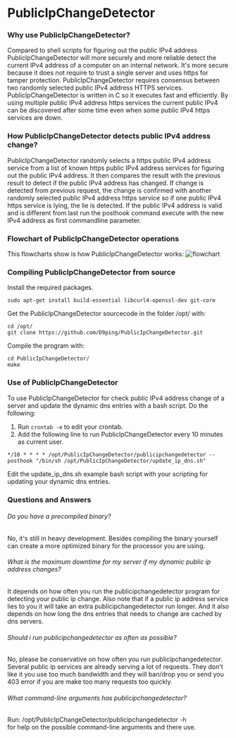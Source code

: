 # PublicIpChangeDetector

### Why use PublicIpChangeDetector?
Compared to shell scripts for figuring out the public IPv4 address PublicIpChangeDetector will more 
securely and more reliable detect the current IPv4 address of a computer on an internal network.
It's more secure because it does not require to trust a single server and uses https for tamper protection.
PublicIpChangeDetector requires consensus between two randomly selected public IPv4 address HTTPS services.
PublicIpChangeDetector is written in C so it executes fast and efficiently.
By using multiple public IPv4 address https services the current public IPv4 can be discovered after some time
 even when some public IPv4 https services are down.
 
### How PublicIpChangeDetector detects public IPv4 address change?
PublicIpChangeDetector randomly selects a https public IPv4 address service from a list 
of known https public IPv4 address services for figuring out the public IPv4 address. 
It then compares the result with the previous result to detect if the public IPv4 address has changed. 
If change is detected from previous request, the change is confirmed with another randomly
 selected public IPv4 address https service so if one public IPv4 https service is lying, the lie is detected.
If the public IPv4 address is valid and is different from last run the posthook command execute
 with the new IPv4 address as first commandline parameter.

### Flowchart of PublicIpChangeDetector operations ###
This flowcharts show is how PublicIpChangeDetector works:
![flowchart](https://raw.githubusercontent.com/D9ping/PublicIpChangeDetector/master/docs/PublicIpChangeDetector_flowchart_v2.png?raw=true)


### Compiling PublicIpChangeDetector from source
Install the required packages.
```
sudo apt-get install build-essential libcurl4-openssl-dev git-core
```
 Get the PublicIpChangeDetector sourcecode in the folder /opt/ with:
```
cd /opt/
git clone https://github.com/D9ping/PublicIpChangeDetector.git
```
Compile the program with: 
```
cd PublicIpChangeDetector/
make
```

### Use of PublicIpChangeDetector
To use PublicIpChangeDetector for check public IPv4 address change of a server and update the
dynamic dns entries with a bash script. Do the following:

1. Run ```crontab -e``` to edit your crontab. 
2. Add the following line to run PublicIpChangeDetector every 10 minutes as current user.
```
*/10 * * * * /opt/PublicIpChangeDetector/publicipchangedetector --posthook "/bin/sh /opt/PublicIpChangeDetector/update_ip_dns.sh"
``` 
Edit the update_ip_dns.sh example bash script with your scripting for updating your dynamic dns entries.


### Questions and Answers

###### Do you have a precompiled binary?
No, it's still in heavy development. 
Besides compiling the binary yourself can create a more optimized binary for the processor you are using.

###### What is the maximum downtime for my server if my dynamic public ip address changes?
It depends on how often you run the publicipchangedetector program for detecting your public ip change.
Also note that if a public ip address service lies to you it will take an extra publicipchangedetector run longer.
And it also depends on how long the dns entries that needs to change are cached by dns servers.

###### Should i run publicipchangedetector as often as possible?
No, please be conservative on how often you run publicipchangedetector. Several public ip services are already serving a lot of requests.
They don't like it you use too much bandwidth and they will ban/drop you or send you 403 error if you are make too many requests too quickly.

###### What command-line arguments has publicipchangedetector?
Run: /opt/PublicIpChangeDetector/publicipchangedetector -h  
for help on the possible command-line arguments and there use.

